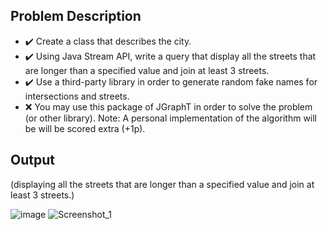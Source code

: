 ## Problem Description

  - ✔️ Create a class that describes the city.
  - ✔️ Using Java Stream API, write a query that display all the streets that are longer than a specified value and join at least 3 streets.
  - ✔️ Use a third-party library in order to generate random fake names for intersections and streets.
  - ❌ You may use this package of JGraphT in order to solve the problem (or other library). Note: A personal implementation of the algorithm will be will be scored extra (+1p).

## Output

(displaying all the streets that are longer than a specified value and join at least 3 streets.)

![image](https://user-images.githubusercontent.com/61457770/159125879-bab48488-9f30-4c60-bcc3-7f24a1aaa8b5.png)
      ![Screenshot_1](https://user-images.githubusercontent.com/61457770/159125795-3b561c44-c47b-4ab0-a5bc-c70508a923f3.png)

